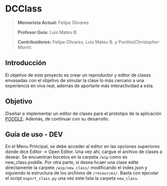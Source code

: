 # DCClass
> **Memorista Actual:** Felipe Olivares

>**Profesor Guía:** Luis Mateu B.

> **Contribuidores:** Felipe Olivares, Luis Mateu B. y Puntito(_Christopher Marín_)

## Introducción
El objetivo de este proyecto es crear un reproductor y editor de clases envasadas con el objetivo de simular la clase lo más cercano a una experiencia en viva real, además de aportarle más interactividad a esta.

## Objetivo
Diseñar e implementar un editor de clases para el prototipo de la aplicación [POODLE](./README_POODLE.md). Además, de continuar con su desarrollo.

## Guía de uso - DEV
En el Menu Principal, se debe acceder al editor en las opciones superiores donde dice Editor -> Open Editor.
Una vez ahí, cargue el archivo de clases a desear.
Se encuentran bocetos en la carpeta `/wip` como es new_class.poddle. Por otra parte, si desea hcaer una clase edite directamente la carpete `/wip/new_class/` modificando el index.json y siguiendo la estructura de los archivos de `/resources/`. Basta con ejecutar el script `export_class.py` una vez este lista la carpeta `new_class`.